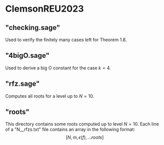 # ClemsonREU2023
## "checking.sage"
Used to verify the finitely many cases left for Theorem 1.8.

## "4bigO.sage"
Used to derive a big O constant for the case $k=4$.

## "rfz.sage"
Computes all roots for a level up to $N=10$.

## "roots"
This directory contains some roots computed up to level $N=10$. Each line of a "N__rfzs.txt" file contains an array in the following format:
$$[N, m, \epsilon(f), ...roots]$$
